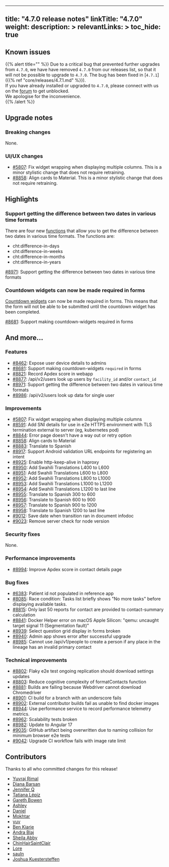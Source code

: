 
---
title: "4.7.0 release notes"
linkTitle: "4.7.0"
weight:
description: >
relevantLinks: >
toc_hide: true
---

## Known issues

{{% alert title="" %}}
Due to a critical bug that prevented further upgrades from `4.7.0`, we have have removed `4.7.0` from our releases list, so that it will not be possible to upgrade to `4.7.0`. 
The bug has been fixed in [`4.7.1`]({{% ref "core/releases/4.7.1.md" %}}).     
If you have already installed or upgraded to `4.7.0`, please connect with us on the [forum](https://forum.communityhealthtoolkit.org/t/high-priority-issue-in-cht-core-4-7-0/3512) to get unblocked.     
We apologise for the inconvenience.  
{{% /alert %}} 

## Upgrade notes

### Breaking changes

None.

### UI/UX changes

- [#5807](https://github.com/medic/cht-core/issues/5807): Fix widget wrapping when displaying multiple columns. This is a minor stylistic change that does not require retraining.
- [#8858](https://github.com/medic/cht-core/issues/8858): Align cards to Material. This is a minor stylistic change that does not require retraining.


## Highlights

### Support getting the difference between two dates in various time formats

There are four new [functions](https://docs.communityhealthtoolkit.org/apps/reference/forms/app/#cht-xpath-functions) that allow you to get the difference between two dates in various time formats. The functions are:
- cht:difference-in-days
- cht:difference-in-weeks
- cht:difference-in-months
- cht:difference-in-years

[#8971](https://github.com/medic/cht-core/issues/8971): Support getting the difference between two dates in various time formats

### Countdown widgets can now be made required in forms

[Countdown widgets](https://docs.communityhealthtoolkit.org/apps/reference/forms/app/#countdown-timer) can now be made required in forms. This means that the form will not be able to be submitted until the countdown widget has been completed.

[#8681](https://github.com/medic/cht-core/issues/8681): Support making countdown-widgets required in forms

## And more...

### Features

- [#8462](https://github.com/medic/cht-core/issues/8462): Expose user device details to admins
- [#8681](https://github.com/medic/cht-core/issues/8681): Support making countdown-widgets `required` in forms
- [#8821](https://github.com/medic/cht-core/issues/8821): Record Apdex score in webapp
- [#8877](https://github.com/medic/cht-core/issues/8877): /api/v2/users look up users by `facility_id` and/or `contact_id`
- [#8971](https://github.com/medic/cht-core/issues/8971): Support getting the difference between two dates in various time formats
- [#8986](https://github.com/medic/cht-core/issues/8986): /api/v2/users look up data for single user

### Improvements

- [#5807](https://github.com/medic/cht-core/issues/5807): Fix widget wrapping when displaying multiple columns
- [#8591](https://github.com/medic/cht-core/issues/8591): Add SNI details for use in e2e HTTPS environment with TLS termination external to server (eg, kubernetes pod)
- [#8844](https://github.com/medic/cht-core/issues/8844): Error page doesn't have a way out or retry option
- [#8858](https://github.com/medic/cht-core/issues/8858): Align cards to Material
- [#8883](https://github.com/medic/cht-core/issues/8883): Translate to Spanish
- [#8917](https://github.com/medic/cht-core/issues/8917): Support Android validation URL endpoints for registering an intent
- [#8925](https://github.com/medic/cht-core/issues/8925): Enable http-keep-alive in haproxy
- [#8950](https://github.com/medic/cht-core/issues/8950): Add Swahili Translations L400 to L600
- [#8951](https://github.com/medic/cht-core/issues/8951): Add Swahili Translations L600 to L800
- [#8952](https://github.com/medic/cht-core/issues/8952): Add Swahili Translations L800 to L1000
- [#8953](https://github.com/medic/cht-core/issues/8953): Add Swahili Translations L1000 to L1200
- [#8954](https://github.com/medic/cht-core/issues/8954): Add Swahili Translations L1200 to last line
- [#8955](https://github.com/medic/cht-core/issues/8955): Translate to Spanish 300 to 600
- [#8956](https://github.com/medic/cht-core/issues/8956): Translate to Spanish 600 to 900 
- [#8957](https://github.com/medic/cht-core/issues/8957): Translate to Spanish 900 to 1200
- [#8958](https://github.com/medic/cht-core/issues/8958): Translate to Spanish 1200 to last line
- [#9012](https://github.com/medic/cht-core/issues/9012): Save date when transition ran in document infodoc
- [#9023](https://github.com/medic/cht-core/issues/9023): Remove server check for node version

### Security fixes

None.

### Performance improvements

- [#8994](https://github.com/medic/cht-core/issues/8994): Improve Apdex score in contact details page

### Bug fixes

- [#6383](https://github.com/medic/cht-core/issues/6383): Patient id not populated in reference app
- [#8085](https://github.com/medic/cht-core/issues/8085): Race condition: Tasks list briefly shows "No more tasks" before displaying available tasks. 
- [#8815](https://github.com/medic/cht-core/issues/8815): Only last 50 reports for contact are provided to contact-summary calculation
- [#8841](https://github.com/medic/cht-core/issues/8841): Docker Helper error on macOS Apple Silicon: "qemu: uncaught target signal 11 (Segmentation fault)"
- [#8939](https://github.com/medic/cht-core/issues/8939): Select question grid display in forms broken
- [#8940](https://github.com/medic/cht-core/issues/8940): Admin app shows error after successful upgrade
- [#8985](https://github.com/medic/cht-core/issues/8985): Cannot use /api/v1/people to create a person if any place in the lineage has an invalid primary contact

### Technical improvements

- [#8802](https://github.com/medic/cht-core/issues/8802): Flaky e2e test  ongoing replication should download settings updates
- [#8803](https://github.com/medic/cht-core/issues/8803): Reduce cognitive complexity of formatContacts function 
- [#8881](https://github.com/medic/cht-core/issues/8881): Builds are failing because Webdriver cannot download Chromedriver
- [#8901](https://github.com/medic/cht-core/issues/8901): CI build for a branch with an underscore fails
- [#8902](https://github.com/medic/cht-core/issues/8902): External contributor builds fail as unable to find docker images
- [#8944](https://github.com/medic/cht-core/issues/8944): Use performance service to record performance telemetry metrics. 
- [#8962](https://github.com/medic/cht-core/issues/8962): Scalability tests broken
- [#8982](https://github.com/medic/cht-core/issues/8982): Update to Angular 17
- [#9035](https://github.com/medic/cht-core/issues/9035): GitHub artifact being overwritten due to naming collision for minimum browser e2e tests 
- [#9042](https://github.com/medic/cht-core/issues/9042): Upgrade CI workflow fails with image rate limit


## Contributors

Thanks to all who committed changes for this release!

- [Yuvraj Rimal](https://github.com/1yuv)
- [Diana Barsan](https://github.com/dianabarsan)
- [Jennifer Q](https://github.com/latin-panda)
- [Tatiana Lépiz](https://github.com/tatilepizs)
- [Gareth Bowen](https://github.com/garethbowen)
- [Ashley](https://github.com/mrjones-plip)
- [Daniel](https://github.com/nydr)
- [Mokhtar](https://github.com/m5r)
- [yuv](https://github.com/1yrr)
- [Ben Kiarie](https://github.com/Benmuiruri)
- [Andra Blaj](https://github.com/andrablaj)
- [Sheila Abby](https://github.com/SheilaAbby)
- [ChinHairSaintClair](https://github.com/ChinHairSaintClair)
- [Lore](https://github.com/lorerod)
- [sauln](https://github.com/fardarter)
- [Joshua Kuestersteffen](https://github.com/jkuester)

